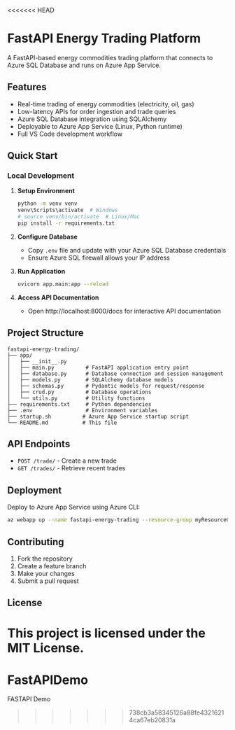 <<<<<<< HEAD
# FastAPI Energy Trading Platform

A FastAPI-based energy commodities trading platform that connects to Azure SQL Database and runs on Azure App Service.

## Features

- Real-time trading of energy commodities (electricity, oil, gas)
- Low-latency APIs for order ingestion and trade queries
- Azure SQL Database integration using SQLAlchemy
- Deployable to Azure App Service (Linux, Python runtime)
- Full VS Code development workflow

## Quick Start

### Local Development

1. **Setup Environment**
   ```bash
   python -m venv venv
   venv\Scripts\activate  # Windows
   # source venv/bin/activate  # Linux/Mac
   pip install -r requirements.txt
   ```

2. **Configure Database**
   - Copy `.env` file and update with your Azure SQL Database credentials
   - Ensure Azure SQL firewall allows your IP address

3. **Run Application**
   ```bash
   uvicorn app.main:app --reload
   ```

4. **Access API Documentation**
   - Open http://localhost:8000/docs for interactive API documentation

## Project Structure

```
fastapi-energy-trading/
├── app/
│   ├── __init__.py
│   ├── main.py          # FastAPI application entry point
│   ├── database.py      # Database connection and session management
│   ├── models.py        # SQLAlchemy database models
│   ├── schemas.py       # Pydantic models for request/response
│   ├── crud.py          # Database operations
│   └── utils.py         # Utility functions
├── requirements.txt     # Python dependencies
├── .env                 # Environment variables
├── startup.sh          # Azure App Service startup script
└── README.md           # This file
```

## API Endpoints

- `POST /trade/` - Create a new trade
- `GET /trades/` - Retrieve recent trades

## Deployment

Deploy to Azure App Service using Azure CLI:

```bash
az webapp up --name fastapi-energy-trading --resource-group myResourceGroup --runtime "PYTHON|3.11"
```

## Contributing

1. Fork the repository
2. Create a feature branch
3. Make your changes
4. Submit a pull request

## License

This project is licensed under the MIT License.
=======
# FastAPIDemo
FASTAPI Demo
>>>>>>> 738cb3a58345126a88fe43216214ca67eb20831a
